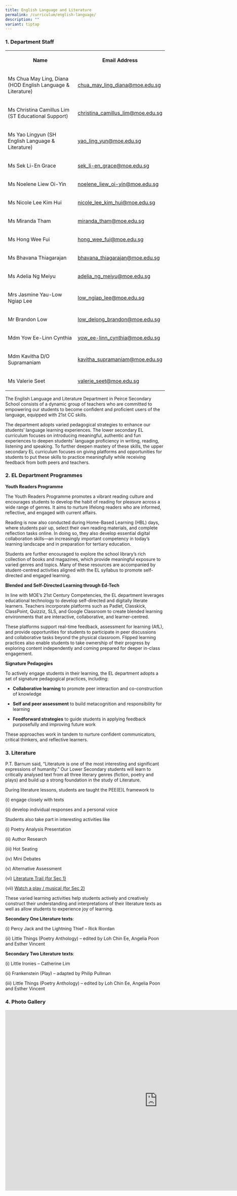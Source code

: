 ```yaml
---
title: English Language and Literature
permalink: /curriculum/english-language/
description: ""
variant: tiptap
---
```

<h3>1. Department Staff</h3>
<table style="minWidth: 50px">
<colgroup>
<col>
<col>
</colgroup>
<tbody>
<tr>
<th rowspan="1" colspan="1">
<p>Name</p>
</th>
<th rowspan="1" colspan="1">
<p>Email Address</p>
</th>
</tr>
<tr>
<td rowspan="1" colspan="1">
<p>Ms Chua May Ling, Diana (HOD English Language &amp; Literature)</p>
</td>
<td rowspan="1" colspan="1">
<p><a href="mailto:chua_may_ling_diana@moe.edu.sg" rel="noopener noreferrer nofollow" target="_blank">chua_may_ling_diana@moe.edu.sg</a>
</p>
</td>
</tr>
<tr>
<td rowspan="1" colspan="1">
<p>Ms Christina Camillus Lim (ST Educational Support)</p>
</td>
<td rowspan="1" colspan="1">
<p><a href="mailto:christina_camillus_lim@moe.edu.sg" rel="noopener noreferrer nofollow" target="_blank">christina_camillus_lim@moe.edu.sg</a>
</p>
</td>
</tr>
<tr>
<td rowspan="1" colspan="1">
<p>Ms Yao Lingyun (SH English Language &amp; Literature)</p>
</td>
<td rowspan="1" colspan="1">
<p><a href="mailto:yao_ling_yun@moe.edu.sg" rel="noopener noreferrer nofollow" target="_blank">yao_ling_yun@moe.edu.sg</a>
</p>
</td>
</tr>
<tr>
<td rowspan="1" colspan="1">
<p>Ms Sek Li-En Grace</p>
</td>
<td rowspan="1" colspan="1">
<p><a href="mailto:sek_li-en_grace@moe.edu.sg" rel="noopener noreferrer nofollow" target="_blank">sek_li-en_grace@moe.edu.sg</a>
</p>
</td>
</tr>
<tr>
<td rowspan="1" colspan="1">
<p>Ms Noelene Liew Oi-Yin</p>
</td>
<td rowspan="1" colspan="1">
<p><a href="mailto:noelene_liew_oi-yin@moe.edu.sg" rel="noopener noreferrer nofollow" target="_blank">noelene_liew_oi-yin@moe.edu.sg</a>
</p>
</td>
</tr>
<tr>
<td rowspan="1" colspan="1">
<p>Ms Nicole Lee Kim Hui</p>
</td>
<td rowspan="1" colspan="1">
<p><a href="mailto:nicole_lee_kim_hui@moe.edu.sg" rel="noopener noreferrer nofollow" target="_blank">nicole_lee_kim_hui@moe.edu.sg</a>
</p>
</td>
</tr>
<tr>
<td rowspan="1" colspan="1">
<p>Ms Miranda Tham</p>
</td>
<td rowspan="1" colspan="1">
<p><a href="mailto:miranda_tham@moe.edu.sg" rel="noopener noreferrer nofollow" target="_blank">miranda_tham@moe.edu.sg</a>
</p>
</td>
</tr>
<tr>
<td rowspan="1" colspan="1">
<p>Ms Hong Wee Fui</p>
</td>
<td rowspan="1" colspan="1">
<p><a href="mailto:hong_wee_fui@moe.edu.sg" rel="noopener noreferrer nofollow" target="_blank">hong_wee_fui@moe.edu.sg</a>
</p>
</td>
</tr>
<tr>
<td rowspan="1" colspan="1">
<p>Ms Bhavana Thiagarajan</p>
</td>
<td rowspan="1" colspan="1">
<p><a href="mailto:bhavana_thiagarajan@moe.edu.sg" rel="noopener noreferrer nofollow" target="_blank">bhavana_thiagarajan@moe.edu.sg</a>
</p>
</td>
</tr>
<tr>
<td rowspan="1" colspan="1">
<p>Ms Adelia Ng Meiyu</p>
</td>
<td rowspan="1" colspan="1">
<p><a href="mailto:adelia_ng_meiyu@moe.edu.sg" rel="noopener noreferrer nofollow" target="_blank">adelia_ng_meiyu@moe.edu.sg</a>
</p>
</td>
</tr>
<tr>
<td rowspan="1" colspan="1">
<p>Mrs Jasmine Yau-Low Ngiap Lee</p>
</td>
<td rowspan="1" colspan="1">
<p><a href="mailto:low_ngiap_lee@moe.edu.sg" rel="noopener noreferrer nofollow" target="_blank">low_ngiap_lee@moe.edu.sg</a>
</p>
</td>
</tr>
<tr>
<td rowspan="1" colspan="1">
<p>Mr Brandon Low</p>
</td>
<td rowspan="1" colspan="1">
<p><a href="mailto:low_delong_brandon@moe.edu.sg" rel="noopener noreferrer nofollow" target="_blank">low_delong_brandon@moe.edu.sg</a>
</p>
</td>
</tr>
<tr>
<td rowspan="1" colspan="1">
<p>Mdm Yow Ee-Linn Cynthia</p>
</td>
<td rowspan="1" colspan="1">
<p><a href="mailto:yow_ee-linn_cynthia@moe.edu.sg" rel="noopener noreferrer nofollow" target="_blank">yow_ee-linn_cynthia@moe.edu.sg</a>
</p>
</td>
</tr>
<tr>
<td rowspan="1" colspan="1">
<p>Mdm Kavitha D/O Supramaniam</p>
</td>
<td rowspan="1" colspan="1">
<p><a href="mailto:kavitha_supramaniam@moe.edu.sg" rel="noopener noreferrer nofollow" target="_blank">kavitha_supramaniam@moe.edu.sg</a>
</p>
</td>
</tr>
<tr>
<td rowspan="1" colspan="1">
<p>Ms Valerie Seet</p>
</td>
<td rowspan="1" colspan="1">
<p><a href="mailto:valerie_seet@moe.edu.sg" rel="noopener noreferrer nofollow" target="_blank">valerie_seet@moe.edu.sg</a>
</p>
</td>
</tr>
</tbody>
</table>
<p>The English Language and Literature Department in Peirce Secondary School
consists of a dynamic group of teachers who are committed to empowering
our students to become confident and proficient users of the language,
equipped with 21st&nbsp;CC skills.&nbsp;</p>
<p>The department adopts varied pedagogical strategies to enhance our students’
language learning experiences. The lower secondary EL curriculum focuses
on introducing meaningful, authentic and fun experiences to deepen students’
language proficiency in writing, reading, listening and speaking. To further
deepen mastery of these skills, the upper secondary EL curriculum focuses
on giving platforms and opportunities for students to put these skills
to practice meaningfully while receiving feedback from both peers and teachers.</p>
<h3>2. EL Department Programmes</h3>
<p><strong>Youth Readers Programme</strong>
</p>
<p>The Youth Readers Programme promotes a vibrant reading culture and encourages
students to develop the habit of reading for pleasure across a wide range
of genres. It aims to nurture lifelong readers who are informed, reflective,
and engaged with current affairs.</p>
<p>Reading is now also conducted during Home-Based Learning (HBL) days, where
students pair up, select their own reading materials, and complete reflection
tasks online. In doing so, they also develop essential digital collaboration
skills—an increasingly important competency in today’s learning landscape
and in preparation for tertiary education.</p>
<p>Students are further encouraged to explore the school library’s rich collection
of books and magazines, which provide meaningful exposure to varied genres
and topics. Many of these resources are accompanied by student-centred
activities aligned with the EL syllabus to promote self-directed and engaged
learning.</p>
<p><strong>Blended and Self-Directed Learning through Ed-Tech</strong>
</p>
<p>In line with MOE’s 21st Century Competencies, the EL department leverages
educational technology to develop self-directed and digitally literate
learners. Teachers incorporate platforms such as Padlet, Classkick, ClassPoint,
Quizziz, SLS, and Google Classroom to create blended learning environments
that are interactive, collaborative, and learner-centred.</p>
<p>These platforms support real-time feedback, assessment for learning (AfL),
and provide opportunities for students to participate in peer discussions
and collaborative tasks beyond the physical classroom. Flipped learning
practices also enable students to take ownership of their progress by exploring
content independently and coming prepared for deeper in-class engagement.</p>
<p><strong>Signature Pedagogies</strong>
</p>
<p>To actively engage students in their learning, the EL department adopts
a set of signature pedagogical practices, including:</p>
<ul>
<li>
<p><strong>Collaborative learning</strong> to promote peer interaction and
co-construction of knowledge</p>
</li>
<li>
<p><strong>Self and peer assessment</strong> to build metacognition and responsibility
for learning</p>
</li>
<li>
<p><strong>Feedforward strategies</strong> to guide students in applying feedback
purposefully and improving future work</p>
</li>
</ul>
<p>These approaches work in tandem to nurture confident communicators, critical
thinkers, and reflective learners.</p>
<p></p>
<h3>3. Literature</h3>
<p>P.T. Barnum said, “Literature is one of the most interesting and significant
expressions of humanity.” Our Lower Secondary students will learn to critically
analysed text from all three literary genres (fiction, poetry and plays)
and build up a strong foundation in the study of Literature.</p>
<p>During literature lessons, students are taught the PEE(E)L framework to&nbsp;</p>
<p>(i) engage closely with texts</p>
<p>(ii) develop individual responses and a personal voice</p>
<p>Students also take part in interesting activities like</p>
<p>(i) Poetry Analysis Presentation</p>
<p>(ii) Author Research</p>
<p>(iii) Hot Seating</p>
<p>(iv) Mini Debates</p>
<p>(v) Alternative Assessment</p>
<p>(vi) <a href="https://drive.google.com/file/d/1qio2_DZUvwCOjSDoui5DgAdEmnk-CJ5R/view?usp=sharing" rel="noopener nofollow" target="_blank">Literature Trail (for Sec 1)</a>
</p>
<p>(vii) <a href="https://drive.google.com/file/d/1V5BjUU-GCRqj_RZ3Q2Gov78A1VxrKtNb/view?usp=sharing" rel="noopener nofollow" target="_blank">Watch a play / musical (for Sec 2)</a>
</p>
<p>These varied learning activities help students actively and creatively
construct their understanding and interpretations of their literature texts
as well as allow students to experience joy of learning.</p>
<p><strong>Secondary One Literature texts</strong>:</p>
<p>(i) Percy Jack and the Lightning Thief – Rick Riordan</p>
<p>(ii) Little Things (Poetry Anthology) – edited by Loh Chin Ee, Angelia
Poon and Esther Vincent</p>
<p><strong>Secondary Two Literature texts</strong>:</p>
<p>(i) Little Ironies – Catherine Lim</p>
<p>(ii) Frankenstein (Play) – adapted by Philip Pullman</p>
<p>(iii) Little Things (Poetry Anthology) – edited by Loh Chin Ee, Angelia
Poon and Esther Vincent</p>
<h3>4. Photo Gallery</h3>
<div class="iframe-wrapper">
<iframe height="569" width="960" allowfullscreen="true" frameborder="0" src="https://docs.google.com/presentation/d/e/2PACX-1vQufRMCaWKe0Wm1Y15BTc7NdNcHdcK_udpRmxH2jqBeclC_p_BnM5wrcMrypMKSFyJMk0Ijj3ZapDql/embed?start=false&amp;loop=false&amp;delayms=3000"></iframe>
</div>
<p></p>
